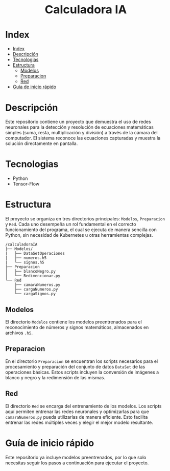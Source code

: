 <h1 style="text-align: center; font-size: 36px;">
    Calculadora IA
</h1>

# Index
- [Index](#index)
- [Descripción](#descripción)
- [Tecnologias](#tecnologias)
- [Estructura](#estructura)
  - [Modelos](#modelos)
  - [Preparacion](#preparacion)
  - [Red](#red)
- [Guía de inicio rápido](#guía-de-inicio-rápido)

# Descripción
Este repositorio contiene un proyecto que demuestra el uso de redes neuronales
para la detección y resolución de ecuaciones matemáticas simples
(suma, resta, multiplicación y división) a través de la cámara del computador.
El sistema reconoce las ecuaciones capturadas y muestra la solución directamente
en pantalla.

# Tecnologias
- Python
- Tensor-Flow

# Estructura
El proyecto se organiza en tres directorios principales: `Modelos`, `Preparacion` y `Red`.
Cada uno desempeña un rol fundamental en el correcto funcionamiento del programa, el cual
se ejecuta de manera sencilla con Python, sin necesidad de Kubernetes u otras herramientas
complejas.

```text
/calculadoraIA
├── Modelos/
|   ├── DataSetOperaciones
|   ├── numeros.h5
|   └── signos.h5
├── Preparacion
│   ├── blancoNegro.py
│   └── Redimencionar.py
└── Red
    ├── camaraNumeros.py
    ├── cargaNumeros.py
    └── cargaSignos.py
```

## Modelos
El directorio `Modelos` contiene los modelos preentrenados para el reconocimiento de números
y signos matemáticos, almacenados en archivos `.h5`.

## Preparacion
En el directorio `Preparacion` se encuentran los scripts necesarios para el procesamiento
y preparación del conjunto de datos `DataSet` de las operaciones básicas. Estos scripts
incluyen la conversión de imágenes a blanco y negro y la redimensión de las mismas.

## Red
El directorio `Red` se encarga del entrenamiento de los modelos. Los scripts aquí permiten
entrenar las redes neuronales y optimizarlas para que `camaraNumeros.py` pueda utilizarlas
de manera eficiente. Esto facilita entrenar las redes múltiples veces y elegir el mejor
modelo resultante.

# Guía de inicio rápido
Este repositorio ya incluye modelos preentrenados, por lo que solo necesitas seguir los
pasos a continuación para ejecutar el proyecto.